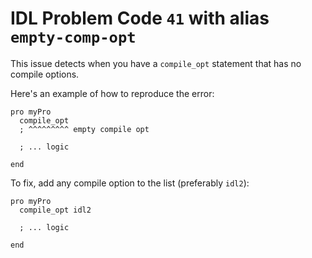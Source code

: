 # IDL Problem Code `41` with alias `empty-comp-opt`

<!--@include: ./severity/disable_problem.md-->

<!--@include: ./severity/execution_error.md-->

This issue detects when you have a `compile_opt` statement that has no compile options.

Here's an example of how to reproduce the error:

```idl
pro myPro
  compile_opt
  ; ^^^^^^^^^ empty compile opt

  ; ... logic

end
```

To fix, add any compile option to the list (preferably `idl2`):

```idl
pro myPro
  compile_opt idl2

  ; ... logic

end
```
